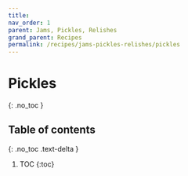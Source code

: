 ```yaml
---
title:
nav_order: 1
parent: Jams, Pickles, Relishes
grand_parent: Recipes
permalink: /recipes/jams-pickles-relishes/pickles
---
```


# Pickles
{: .no_toc }

## Table of contents
{: .no_toc .text-delta }

1. TOC
{:toc}